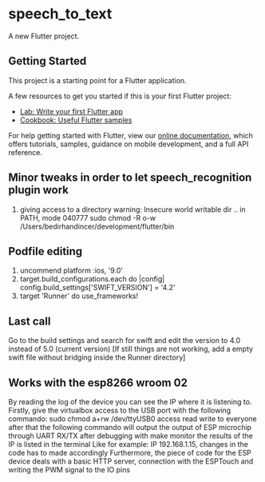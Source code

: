 # speech_to_text

A new Flutter project.

## Getting Started

This project is a starting point for a Flutter application.

A few resources to get you started if this is your first Flutter project:

- [Lab: Write your first Flutter app](https://flutter.dev/docs/get-started/codelab)
- [Cookbook: Useful Flutter samples](https://flutter.dev/docs/cookbook)

For help getting started with Flutter, view our
[online documentation](https://flutter.dev/docs), which offers tutorials,
samples, guidance on mobile development, and a full API reference.

## Minor tweaks in order to let speech_recognition plugin work

1.  giving access to a directory
    warning: Insecure world writable dir .. in PATH, mode 040777
    sudo chmod -R o-w /Users/bedirhandincer/development/flutter/bin

## Podfile editing
1.  uncommend platform :ios, '9.0'
2.  target.build_configurations.each do |config|
        config.build_settings['SWIFT_VERSION'] = '4.2'
3.  target 'Runner' do
        use_frameworks!

## Last call
Go to the build settings and search for swift and edit the version to 4.0 instead of 5.0 (current version)
[If still things are not working, add a empty swift file without bridging inside the Runner directory]

## Works with the esp8266 wroom 02
By reading the log of the device you can see the IP where it is listening to.
Firstly, give the virtualbox access to the USB port with the following commando:
sudo chmod a+rw /dev/ttyUSB0 access read write to everyone
after that the following commando will output the output of ESP microchip through UART
RX/TX after debugging with make monitor the results of the IP is listed in the terminal
Like for example: IP 192.168.1.15, changes in the code has to made accordingly
Furthermore, the piece of code for the ESP device deals with a basic HTTP server, connection with the ESPTouch and writing the PWM signal to the IO pins